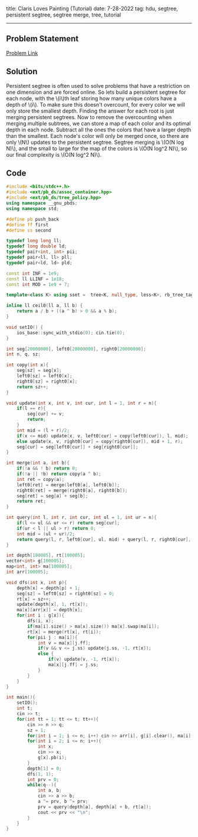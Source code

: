 title: Claris Loves Painting (Tutorial)
date: 7-28-2022
tag: hdu, segtree, persistent segtree, segtree merge, tree, tutorial

---

## Problem Statement

[Problem Link](https://acm.hdu.edu.cn/showproblem.php?pid=5709)

## Solution

Persistent segtree is often used to solve problems that have a restriction on one dimension and are forced online. So lets build a persistent segtree for each node, with the \\(i\\)th leaf storing how many unique colors have a depth of \\(i\\). To make sure this doesn't overcount, for every color we will only store the smallest depth. Finding the answer for each root is just merging persistent segtrees. Now to remove the overcounting when merging multiple subtrees, we can store a map of each color and its optimal depth in each node. Subtract all the ones the colors that have a larger depth than the smallest. Each node's color will only be merged once, so there are only \\(N\\) updates to the persistent segtree. Segtree merging is \\(O(N log N)\\), and the small to large for the map of the colors is \\(O(N log^2 N)\\), so our final complexity is \\(O(N log^2 N)\\).

## Code

```c++
#include <bits/stdc++.h>
#include <ext/pb_ds/assoc_container.hpp>
#include <ext/pb_ds/tree_policy.hpp>
using namespace __gnu_pbds;
using namespace std;

#define pb push_back
#define ff first
#define ss second

typedef long long ll;
typedef long double ld;
typedef pair<int, int> pii;
typedef pair<ll, ll> pll;
typedef pair<ld, ld> pld;

const int INF = 1e9;
const ll LLINF = 1e18;
const int MOD = 1e9 + 7;

template<class K> using sset =  tree<K, null_type, less<K>, rb_tree_tag, tree_order_statistics_node_update>;

inline ll ceil0(ll a, ll b) {
    return a / b + ((a ^ b) > 0 && a % b);
}

void setIO() {
    ios_base::sync_with_stdio(0); cin.tie(0);
}

int seg[20000000], left0[20000000], right0[20000000];
int n, q, sz;

int copy(int x){
    seg[sz] = seg[x];
    left0[sz] = left0[x];
    right0[sz] = right0[x];
    return sz++;
}

void update(int x, int v, int cur, int l = 1, int r = n){
    if(l == r){
        seg[cur] += v;
        return;
    }
    int mid = (l + r)/2;
    if(x <= mid) update(x, v, left0[cur] = copy(left0[cur]), l, mid);
    else update(x, v, right0[cur] = copy(right0[cur]), mid + 1, r);
    seg[cur] = seg[left0[cur]] + seg[right0[cur]];
}

int merge(int a, int b){
    if(!a && ! b) return 0;
    if(!a || !b) return copy(a ^ b);
    int ret = copy(a);
    left0[ret] = merge(left0[a], left0[b]);
    right0[ret] = merge(right0[a], right0[b]);
    seg[ret] = seg[a] + seg[b];
    return ret;
}

int query(int l, int r, int cur, int ul = 1, int ur = n){
    if(l <= ul && ur <= r) return seg[cur];
    if(ur < l || ul > r) return 0;
    int mid = (ul + ur)/2;
    return query(l, r, left0[cur], ul, mid) + query(l, r, right0[cur], mid + 1, ur);
}

int depth[100005], rt[100005];
vector<int> g[100005];
map<int, int> ma[100005];
int arr[100005];

void dfs(int x, int p){
    depth[x] = depth[p] + 1;
    seg[sz] = left0[sz] = right0[sz] = 0;
    rt[x] = sz++;
    update(depth[x], 1, rt[x]);
    ma[x][arr[x]] = depth[x];
    for(int i : g[x]){
        dfs(i, x);
        if(ma[i].size() > ma[x].size()) ma[x].swap(ma[i]);
        rt[x] = merge(rt[x], rt[i]);
        for(pii j : ma[i]){
            int v = ma[x][j.ff];
            if(v && v <= j.ss) update(j.ss, -1, rt[x]);
            else {
                if(v) update(v, -1, rt[x]);
                ma[x][j.ff] = j.ss;
            } 
        }
    }
}

int main(){
    setIO();
    int t;
    cin >> t;
    for(int tt = 1; tt <= t; tt++){
        cin >> n >> q;
        sz = 1;
        for(int i = 1; i <= n; i++) cin >> arr[i], g[i].clear(), ma[i].clear();
        for(int i = 2; i <= n; i++){
            int x;
            cin >> x;
            g[x].pb(i);
        }
        depth[1] = 0;
        dfs(1, 1);
        int prv = 0;
        while(q--){
            int a, b;
            cin >> a >> b;
            a ^= prv, b ^= prv;
            prv = query(depth[a], depth[a] + b, rt[a]);
            cout << prv << "\n";
        }
    }
}
```